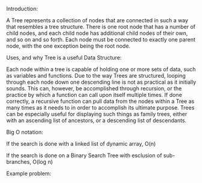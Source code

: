 Introduction:

A Tree represents a collection of nodes that are connected in such a way that resembles a tree structure. There is one root node that has a number of child nodes, and each child node has additional child nodes of their own, and so on and so forth. Each node must be connected to exactly one parent node, with the one exception being the root node.

Uses, and why Tree is a useful Data Structure:

Each node within a tree is capable of holding one or more sets of data, such as variables and functions. Due to the way Trees are structured, looping through each node down one descending line is not as practical as it initially sounds. This can, however, be accomplished through recursion, or the practice by which a function can call upon itself multiple times. If done correctly, a recursive function can pull data from the nodes within a Tree as many times as it needs to in order to accomplish its ultimate purpose. Trees can be especially useful for displaying such things as family trees, either with an ascending list of ancestors, or a descending list of descendants.

Big O notation:

If the search is done with a linked list of dynamic array, O(n)

If the search is done on a Binary Search Tree with esclusion of sub-branches, O(log n)

Example problem:
```python

```